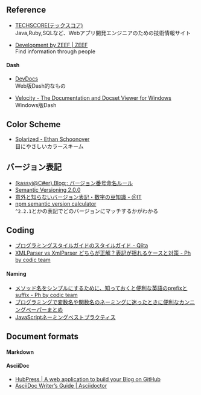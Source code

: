 ## Reference

- [TECHSCORE(テックスコア)](http://www.techscore.com/)  
  Java,Ruby,SQLなど、Webアプリ開発エンジニアのための技術情報サイト

- [Development by ZEEF | ZEEF](https://development.zeef.com/hub)  
  Find information through people

#### Dash
- [DevDocs](http://devdocs.io/)  
  Web版Dash的なもの

- [Velocity - The Documentation and Docset Viewer for Windows](http://velocity.silverlakesoftware.com/)  
  Windows版Dash


## Color Scheme

- [Solarized - Ethan Schoonover](http://ethanschoonover.com/solarized)  
  目にやさしいカラースキーム


## バージョン表記

- [(kassyi@C#er).Blog;: バージョン番号命名ルール](http://blog.kassyi.com/2009/10/blog-post_3334.html)
- [Semantic Versioning 2.0.0](http://semver.org/)
- [意外と知らないバージョン表記・数字の豆知識 - ＠IT](http://www.atmarkit.co.jp/fjava/column/andoh/andoh51.html)
- [npm semantic version calculator](http://semver.npmjs.com/)  
  `^2.2.1`とかの表記でどのバージョンにマッチするかがわかる


## Coding
- [プログラミングスタイルガイドのスタイルガイド - Qiita](http://qiita.com/yugui/items/960b0da38a15c4d6917b)
- [XMLParser vs XmlParser どちらが正解？表記が揺れるケースと対策 - Ph by codic team](http://blog.codic.jp/2014/11/13/about-camel-case/)

#### Naming
- [メソッド名をシンプルにするために、知っておくと便利な英語のprefixとsuffix - Ph by codic team](http://blog.codic.jp/2014/12/22/shoud-know-prefix-suffix-for-naming/)
- [プログラミングで変数名や関数名のネーミングに迷ったときに便利なカンニングペーパーまとめ](http://nelog.jp/programming-words)
- [JavaScriptネーミングベストプラクティス](http://axross.me/javascript-naming-best-practice/)


## Document formats

#### Markdown

#### AsciiDoc
- [HubPress | A web application to build your Blog on GitHub](http://hubpress.io/)
- [AsciiDoc Writer’s Guide | Asciidoctor](http://asciidoctor.org/docs/asciidoc-writers-guide/)
